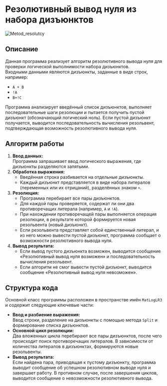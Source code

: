 # Резолютивный вывод нуля из набора дизъюнктов

![Metod_resolutcy](https://github.com/Erokhin-Danila/Mathematical-logica/blob/master/Метод%20резолюций/Metod_resolutcy.gif)

## Описание
Данная программа реализует алгоритм резолютивного вывода нуля для проверки логической выполнимости набора дизъюнктов.  
Входными данными являются дизъюнкты, заданные в виде строк, например:
- `A + B`
- `!A`
- `B+!C`

Программа анализирует введённый список дизъюнктов, выполняет последовательные шаги резолюции и пытается получить пустой дизъюнкт (обозначающий логический ноль). Если пустой дизъюнкт получается, выводится последовательность вычисления резольвент, подтверждающая возможность резолютивного вывода нуля.

## Алгоритм работы
1. **Ввод данных:**  
   Программа запрашивает ввод логического выражения, где дизъюнкты разделяются запятыми.
2. **Обработка выражения:**  
   - Введённая строка разбивается на отдельные дизъюнкты.
   - Каждый дизъюнкт представляется в виде набора литералов (переменных или их отрицаний), разделённых знаком `+`.
3. **Резолюция:**  
   - Программа перебирает все пары дизъюнктов.
   - Для каждой пары проверяется, содержат ли они два противоречащих литерала (например, `A` и `!A`).
   - При нахождении противоречащей пары выполняется операция резолюции, в результате которой формируется новая резольвента (новый дизъюнкт).
   - Если резольвента представляет собой единственный литерал, и из него можно вывести пустой дизъюнкт, программа сообщает о возможности резолютивного вывода нуля.
4. **Вывод результата:**  
   - Если вывод пустого дизъюнкта возможен, выводится сообщение «Резолютивный вывод нуля возможен» и последовательность вычисления резольвент.
   - Если алгоритм не смог вывести пустой дизъюнкт, выводится сообщение «Резолютивный вывод нуля невозможен».

## Структура кода
Основной класс программы расположен в пространстве имён `MatLogLR3` и содержит следующие ключевые части:
- **Ввод и разбиение выражения:**  
  Ввод строки, разделение на дизъюнкты с помощью метода `Split` и формирование списка дизъюнктов.
- **Основной цикл резолюции:**  
  Два вложенных цикла перебирают все пары дизъюнктов, после чего происходит поиск противоречащих литералов. В зависимости от количества литералов в дизъюнктах, формируются новые резольвенты.
- **Вывод результата:**  
  Если найдена пара, приводящая к пустому дизъюнкту, программа выводит сообщение об успешном резолютивном выводе нуля и завершает работу. В противном случае, после завершения циклов, выводится сообщение о невозможности резолютивного вывода.

